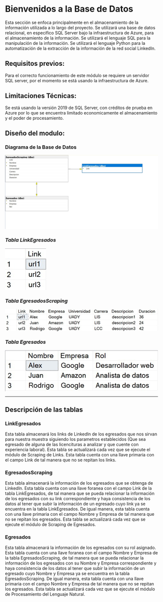 # Bienvenidos a la Base de Datos
Esta sección se enfoca principalmente en el almacenamiento de la información utilizada a lo largo del proyecto. Se utilizará una base de datos relacional, en específico SQL Server bajo la infraestructura de Azure, para el almacenamiento de la información. Se utilizará el lenguaje SQL para la manipulación de la información. Se utilizará el lenguaje Python para la automatización de la extracción de la información de la red social LinkedIn.

## Requisitos previos:
Para el correcto funcionamiento de este módulo se requiere un servidor SQL server, por el momento se está usando la infraestructura de Azure.

## Limitaciones Técnicas:
Se está usando la versión 2019 de SQL Server, con créditos de prueba en Azure por lo que se encuentra limitado economicamente el almacenamiento y el poder de procesamiento.

## Diseño del modulo:

### Diagrama de la Base de Datos
![Imagen Diagrama de Clase](DiagramaBasedeDatos.jpg)
### **_Tabla LinkEgresados_**
![Imagen Tabla LinkEgresados](LinkEgresados.jpg)
### **_Tabla EgresadosScraping_**
![Imagen Tabla EgresadosScraping](EgresadosScraping.jpg)
### **_Tabla Egresados_**
![Imagen Tabla Egresados](Egresados.jpg)

---

## Descripción de las tablas

### LinkEgresados
Esta tabla almacenará los links de LinkedIn de los egresados que nos sirvan para nuestra muestra siguiendo los parametros establecidos (Que sea egresado de alguna de las licencituras a analizar y que cuente con experiencia laboral). Esta tabla se actualizará cada vez que se ejecute el módulo de Scraping de Links. Esta tabla cuenta con una llave primaria con el campo Link de tal manera que no se repitan los links.

### EgresadosScraping
Esta tabla almacenará la información de los egresados que se obtenga de LinkedIn.
Esta tabla cuenta con una llave foranea con el campo Link de la tabla LinkEgresados, de tal manera que se pueda relacionar la información de los egresados con su link correspondiente y haya consistencia de los datos al tener que subir la información de un egresado cuyo link ya se encuentra en la tabla LinkEgresados. De igual manera, esta tabla cuenta con una llave primaria con el campo Nombre y Empresa de tal manera que no se repitan los egresados. Esta tabla se actualizará cada vez que se ejecute el módulo de Scraping de Egresados.

### Egresados
Esta tabla almacenará la información de los egresados con su rol asignado. Esta tabla cuenta con una llave foranea con el campo Nombre y Empresa de la tabla EgresadosScraping, de tal manera que se pueda relacionar la información de los egresados con su Nombre y Empresa correspondiente y haya consistencia de los datos al tener que subir la información de un egresado cuyo Nombre y Empresa ya se encuentra en la tabla EgresadosScraping. De igual manera, esta tabla cuenta con una llave primaria con el campo Nombre y Empresa de tal manera que no se repitan los egresados. Esta tabla se actualizará cada vez que se ejecute el módulo de Procesamiento del Lenguaje Natural.
